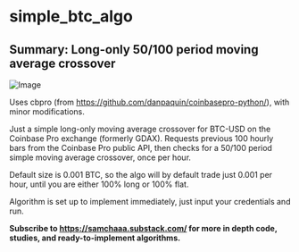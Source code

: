 # simple_btc_algo

## Summary: Long-only 50/100 period moving average crossover

![Image](https://raw.githubusercontent.com/samchaaa/simple_btc_algo/main/bt.png)

Uses cbpro (from https://github.com/danpaquin/coinbasepro-python/), with minor modifications.

Just a simple long-only moving average crossover for BTC-USD on the Coinbase Pro exchange (formerly GDAX). Requests previous 100 hourly bars from the Coinbase Pro public API, then checks for a 50/100 period simple moving average crossover, once per hour.

Default size is 0.001 BTC, so the algo will by default trade just 0.001 per hour, until you are either 100% long or 100% flat.

Algorithm is set up to implement immediately, just input your credentials and run.

**Subscribe to https://samchaaa.substack.com/ for more in depth code, studies, and ready-to-implement algorithms.**
